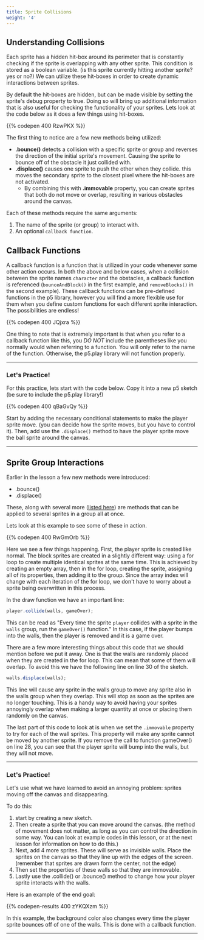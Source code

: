 ```yaml
---
title: Sprite Collisions
weight: '4'
---
```


## Understanding Collisions

Each sprite has a hidden hit-box around its perimeter that is constantly checking if the sprite is overlapping with any other sprite. This condition is stored as a boolean variable. (is this sprite currently hitting another sprite? yes or no?) We can utilize these hit-boxes in order to create dynamic interactions between sprites. 

By default the hit-boxes are hidden, but can be made visible by setting the sprite's debug property to true. Doing so will bring up additional information that is also useful for checking the functionality of your sprites. Lets look at the code below as it does a few things using hit-boxes.  

{{% codepen 400 RzwPKX %}}

The first thing to notice are a few new methods being utilized:

* **.bounce()** detects a collision with a specific sprite or group and reverses the direction of the initial sprite's movement. Causing the sprite to bounce off of the obstacle it just collided with. 
* **.displace()** causes one sprite to push the other when they collide. this moves the secondary sprite to the closest pixel where the hit-boxes are not activated.  
    * By combining this with **.immovable** property, you can create sprites that both do not move or overlap, resulting in various obstacles around the canvas. 

Each of these methods require the same arguments:

1. The name of the sprite (or group) to interact with.
2. An optional `callback function`.

## Callback Functions

A callback function is a function that is utilized in your code whenever some other action occurs. In both the above and below cases, when a collision between the sprite names `character` and the obstacles, a callback function is referenced (`bounceAndBlock()` in the first example, and `removeBlocks()` in the second example). These callback functions can be pre-defined functions in the p5 library, however you will find a more flexible use for them when you define custom functions for each different sprite interaction. The possibilities are endless!

{{% codepen 400 JQjxra %}}

One thing to note that is extremely important is that when you refer to a callback function like this, you *_DO NOT_* include the parentheses like you normally would when referring to a function. You will only refer to the name of the function. Otherwise, the p5.play library will not function properly.

---

### Let's Practice!

For this practice, lets start with the code below. Copy it into a new p5 sketch (be sure to include the p5.play library!)

{{% codepen 400 qBaGvQy %}}

Start by adding the necessary conditional statements to make the player sprite move. (you can decide how the sprite moves, but you have to control it). Then, add use the `.displace()` method to have the player sprite move the ball sprite around the canvas.

---

## Sprite Group Interactions

Earlier in the lesson a few new methods were introduced: 

* .bounce()
* .displace()

These, along with several more ([listed here](https://p5-play.netlify.app/docs/classes/group)) are methods that can be applied to several sprites in a group all at once.

Lets look at this example to see some of these in action.

{{% codepen 400 RwGmOrb %}}

Here we see a few things happening. First, the player sprite is created like normal. The block sprites are created in a slightly different way: using a for loop to create multiple identical sprites at the same time. This is achieved by creating an empty array, then in the for loop, creating the sprite, assigning all of its properties, then adding it to the group. Since the array index will change with each iteration of the for loop, we don't have to worry about a sprite being overwritten in this process. 

In the draw function we have an important line:

```js
player.collide(walls, gameOver);

```

This can be read as "Every time the sprite `player` collides with a sprite in the `walls` group, run the `gameOver()` function." In this case, if the player bumps into the walls, then the player is removed and it is a game over.

There are a few more interesting things about this code that we should mention before we put it away. One is that the walls are randomly placed when they are created in the for loop. This can mean that some of them will overlap. To avoid this we have the following line on line 30 of the sketch. 

```js
walls.displace(walls);

```

This line will cause any sprite in the walls group to move any sprite also in the walls group when they overlap. This will stop as soon as the sprites are no longer touching. This is a handy way to avoid having your sprites annoyingly overlap when making a larger quantity at once or placing them randomly on the canvas.

The last part of this code to look at is when we set the `.immovable` property to try for each of the wall sprites. This property will make any sprite cannot be moved by another sprite. If you remove the call to function gameOver() on line 28, you can see that the player sprite will bump into the walls, but they will not move.

---

### Let's Practice!

Let's use what we have learned to avoid an annoying problem: sprites moving off the canvas and disappearing.

To do this:

1. start by creating a new sketch.
2. Then create a sprite that you can move around the canvas. (the method of movement does not matter, as long as you can control the direction in some way. You can look at example codes in this lesson, or at the next lesson for information on how to do this.)
3. Next, add 4 more sprites. These will serve as invisible walls. Place the sprites on the canvas so that they line up with the edges of the screen. (remember that sprites are drawn form the center, not the edge)
4. Then set the properties of these walls so that they are immovable.
5. Lastly use the .collide() or .bounce() method to change how your player sprite interacts with the walls. 

Here is an example of the end goal:

{{% codepen-results 400 zYKQXzm %}}

In this example, the background color also changes every time the player sprite bounces off of one of the walls. This is done with a callback function.

---
